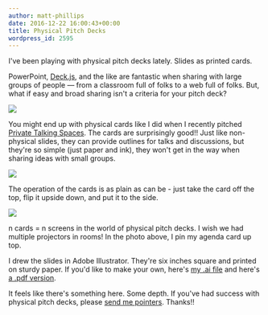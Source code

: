 ```yaml
---
author: matt-phillips
date: 2016-12-22 16:00:43+00:00
title: Physical Pitch Decks
wordpress_id: 2595
---
```


I've been playing with physical pitch decks lately. Slides as printed cards.

PowerPoint, [Deck.js](http://imakewebthings.com/deck.js/), and the like are fantastic when sharing with large groups of people — from a classroom full of folks to a web full of folks. But, what if easy and broad sharing isn't a criteria for your pitch deck?

[![](http://librarylab.law.harvard.edu/blog/wp-content/uploads/2016/12/pitch-med.gif)](http://librarylab.law.harvard.edu/blog/wp-content/uploads/2016/12/pitch-med.gif)

You might end up with physical cards like I did when I recently pitched [Private Talking Spaces](http://librarylab.law.harvard.edu/blog/2016/09/02/private-talking-spaces-progress/). The cards are surprisingly good!! Just like non-physical slides, they can provide outlines for talks and discussions, but they're so simple (just paper and ink), they won't get in the way when sharing ideas with small groups.

[![](http://librarylab.law.harvard.edu/blog/wp-content/uploads/2016/12/IMG_7287-1024x683.jpg)](http://librarylab.law.harvard.edu/blog/wp-content/uploads/2016/12/IMG_7287.jpg)

The operation of the cards is as plain as can be - just take the card off the top, flip it upside down, and put it to the side. 

[![](http://librarylab.law.harvard.edu/blog/wp-content/uploads/2016/12/IMG_7289-1024x683.jpg)](http://librarylab.law.harvard.edu/blog/wp-content/uploads/2016/12/IMG_7289.jpg)

n cards = n screens in the world of physical pitch decks. I wish we had multiple projectors in rooms! In the photo above, I pin my agenda card up top.

I drew the slides in Adobe Illustrator. They're six inches square and printed on sturdy paper. If you'd like to make your own, here's [my .ai file](http://lil.law.harvard.edu/img/pts-pitch.ai) and here's [a .pdf version](http://lil.law.harvard.edu/img/pts-pitch.pdf).

It feels like there's something here. Some depth. If you've had success with physical pitch decks, please [send me pointers](mailto:mphillips@law.harvard.edu). Thanks!!
